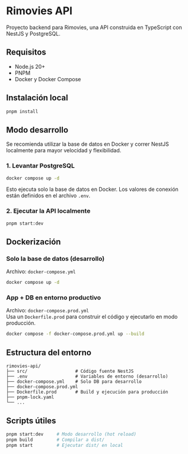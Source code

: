 # Rimovies API

Proyecto backend para Rimovies, una API construida en TypeScript con NestJS y PostgreSQL.

## Requisitos

- Node.js 20+
- PNPM
- Docker y Docker Compose

## Instalación local

```bash
pnpm install
```

## Modo desarrollo

Se recomienda utilizar la base de datos en Docker y correr NestJS localmente para mayor velocidad y flexibilidad.

### 1. Levantar PostgreSQL

```bash
docker compose up -d
```

Esto ejecuta solo la base de datos en Docker. Los valores de conexión están definidos en el archivo `.env`.

### 2. Ejecutar la API localmente

```bash
pnpm start:dev
```

## Dockerización

### Solo la base de datos (desarrollo)

Archivo: `docker-compose.yml`

```bash
docker compose up -d
```

### App + DB en entorno productivo

Archivo: `docker-compose.prod.yml`  
Usa un `Dockerfile.prod` para construir el código y ejecutarlo en modo producción.

```bash
docker compose -f docker-compose.prod.yml up --build
```

## Estructura del entorno

```
rimovies-api/
├── src/                  # Código fuente NestJS
├── .env                  # Variables de entorno (desarrollo)
├── docker-compose.yml    # Solo DB para desarrollo
├── docker-compose.prod.yml
├── Dockerfile.prod       # Build y ejecución para producción
├── pnpm-lock.yaml
└── ...
```

## Scripts útiles

```bash
pnpm start:dev     # Modo desarrollo (hot reload)
pnpm build         # Compilar a dist/
pnpm start         # Ejecutar dist/ en local
```
